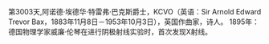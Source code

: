 第3003天,阿诺德·埃德华·特雷弗·巴克斯爵士，KCVO（英语：Sir Arnold Edward Trevor Bax，1883年11月8日－1953年10月3日），英国作曲家，诗人。
1895年：德国物理学家威廉·伦琴在进行阴极射线实验时，首次发现X射线。
